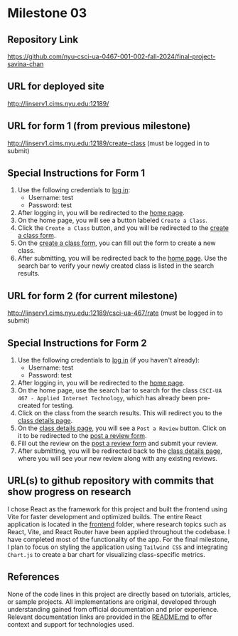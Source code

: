 Milestone 03
===

Repository Link
---
https://github.com/nyu-csci-ua-0467-001-002-fall-2024/final-project-savina-chan

URL for deployed site 
---
http://linserv1.cims.nyu.edu:12189/

URL for form 1 (from previous milestone) 
---
http://linserv1.cims.nyu.edu:12189/create-class (must be logged in to submit)

Special Instructions for Form 1
---
1. Use the following credentials to [log in](http://linserv1.cims.nyu.edu:12189/login):
    * Username: test
    * Password: test
2. After logging in, you will be redirected to the [home page](http://linserv1.cims.nyu.edu:12189/).
3. On the home page, you will see a button labeled `Create a Class`.
4. Click the `Create a Class` button, and you will be redirected to the [create a class form](http://linserv1.cims.nyu.edu:12189/create-class).
5. On the [create a class form](http://linserv1.cims.nyu.edu:12189/create-class), you can fill out the form to create a new class.
7. After submitting, you will be redirected back to the [home page](http://linserv1.cims.nyu.edu:12189/). Use the search bar to verify your newly created class is listed in the search results.

URL for form 2 (for current milestone)
---
http://linserv1.cims.nyu.edu:12189/csci-ua-467/rate (must be logged in to submit)

Special Instructions for Form 2
---
1. Use the following credentials to [log in](http://linserv1.cims.nyu.edu:12189/login) (if you haven't already):
    * Username: test
    * Password: test
2. After logging in, you will be redirected to the [home page](http://linserv1.cims.nyu.edu:12189/).
3. On the home page, use the search bar to search for the class `CSCI-UA 467 - Applied Internet Technology`, which has already been pre-created for testing.
4. Click on the class from the search results. This will redirect you to the [class details page](http://linserv1.cims.nyu.edu:12189/csci-ua-467).
5. On the [class details page](http://linserv1.cims.nyu.edu:12189/csci-ua-467), you will see a `Post a Review` button. Click on it to be redirected to the [post a review form](http://linserv1.cims.nyu.edu:12189/csci-ua-467/rate).
6. Fill out the review on the [post a review form](http://linserv1.cims.nyu.edu:12189/csci-ua-467/rate) and submit your review.
7. After submitting, you will be redirected back to the [class details page](http://linserv1.cims.nyu.edu:12189/csci-ua-467), where you will see your new review along with any existing reviews.

URL(s) to github repository with commits that show progress on research
--- 
I chose React as the framework for this project and built the frontend using Vite for faster development and optimized builds. The entire React application is located in the [frontend](/frontend/) folder, where research topics such as React, Vite, and React Router have been applied throughout the codebase.
I have completed most of the functionality of the app. For the final milestone, I plan to focus on styling the application using `Tailwind CSS` and integrating `Chart.js` to create a bar chart for visualizing class-specific metrics.

References 
---
None of the code lines in this project are directly based on tutorials, articles, or sample projects. All implementations are original, developed through understanding gained from official documentation and prior experience. Relevant documentation links are provided in the [README.md](/README.md) to offer context and support for technologies used.